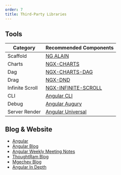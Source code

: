 ```yaml
---
order: 7
title: Third-Party Libraries
---
```


## Tools

Category | Recommended Components
---------|-----------------------
Scaffold  |[NG ALAIN](http://ng-alain.com/)
Charts |[NGX-CHARTS](https://swimlane.github.io/ngx-charts/)
Dag |[NGX-CHARTS-DAG](https://swimlane.github.io/ngx-graph/)
Drag |[NGX-DND](https://swimlane.github.io/ngx-dnd/)
Infinite Scroll|[NGX-INFINITE-SCROLL](https://github.com/orizens/ngx-infinite-scroll)
CLI |[Angular CLI](https://cli.angular.io/)
Debug |[Angular Augury](https://augury.angular.io/)
Server Render |[Angular Universal](https://universal.angular.io/)


## Blog & Website

- [Angular](https://angular.io/)
- [Angular Blog](https://blog.angular.io/)
- [Angular Weekly Meeting Notes](http://g.co/ng/weekly-notes)
- [ThoughtRam Blog](https://blog.thoughtram.io/)
- [Mgechev Blog](http://blog.mgechev.com/)
- [Angular In Depth](https://blog.angularindepth.com/)